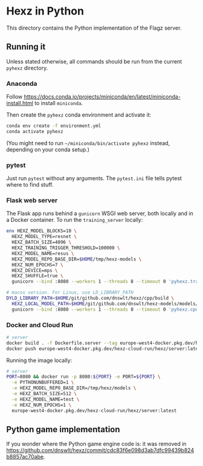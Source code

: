 # Hexz in Python

This directory contains the Python implementation of the Flagz server.

## Running it

Unless stated otherwise, all commands should be run from the current `pyhexz` directory.

### Anaconda

Follow <https://docs.conda.io/projects/miniconda/en/latest/miniconda-install.html> to install `miniconda`.

Then create the `pyhexz` conda environment and activate it:

```bash
conda env create -f environment.yml
conda activate pyhexz
```

(You might need to run `~/miniconda/bin/activate pyhexz` instead,
depending on your conda setup.)

### pytest

Just run `pytest` without any arguments. The `pytest.ini` file tells pytest where to find stuff.

### Flask web server

The Flask app runs behind a `gunicorn` WSGI web server, both locally and in a Docker container.
To run the `training_server` locally:

```bash
env HEXZ_MODEL_BLOCKS=10 \
  HEXZ_MODEL_TYPE=resnet \
  HEXZ_BATCH_SIZE=4096 \
  HEXZ_TRAINING_TRIGGER_THRESHOLD=100000 \
  HEXZ_MODEL_NAME=resus \
  HEXZ_MODEL_REPO_BASE_DIR=$HOME/tmp/hexz-models \
  HEXZ_NUM_EPOCHS=7 \
  HEXZ_DEVICE=mps \
  HEXZ_SHUFFLE=true \
  gunicorn --bind :8080 --workers 1 --threads 8 --timeout 0 'pyhexz.training_server:create_app()'
```

```bash
# macos version. For Linux, use LD_LIBRARY_PATH
DYLD_LIBRARY_PATH=$HOME/git/github.com/dnswlt/hexz/cpp/build \
  HEXZ_LOCAL_MODEL_PATH=$HOME/git/github.com/dnswlt/hexz-models/models/flagz/seth/checkpoints/60/scriptmodule.pt \
  gunicorn --bind :8080 --workers 1 --threads 8 --timeout 0 'pyhexz.cpu_server:create_app()'
```

### Docker and Cloud Run

```bash
# server
docker build . -f Dockerfile.server --tag europe-west4-docker.pkg.dev/hexz-cloud-run/hexz/server:latest
docker push europe-west4-docker.pkg.dev/hexz-cloud-run/hexz/server:latest
```

Running the image locally:

```bash
# server
PORT=8080 && docker run -p 8080:${PORT} -e PORT=${PORT} \
  -e PYTHONUNBUFFERED=1 \
  -e HEXZ_MODEL_REPO_BASE_DIR=/tmp/hexz/models \
  -e HEXZ_BATCH_SIZE=512 \
  -e HEXZ_MODEL_NAME=test \
  -e HEXZ_NUM_EPOCHS=1 \
  europe-west4-docker.pkg.dev/hexz-cloud-run/hexz/server:latest
```

## Python game implementation

If you wonder where the Python game engine code is:
it was removed in <https://github.com/dnswlt/hexz/commit/cdc83f6e098d3ab7dfc99439b824b8857ac70abe>.
